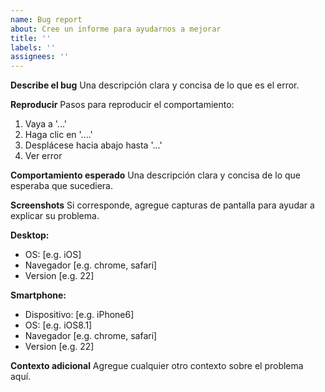 ```yaml
---
name: Bug report
about: Cree un informe para ayudarnos a mejorar
title: ''
labels: ''
assignees: ''
---
```

**Describe el bug**
Una descripción clara y concisa de lo que es el error.

**Reproducir**
Pasos para reproducir el comportamiento:

1. Vaya a '...'
2. Haga clic en '....'
3. Desplácese hacia abajo hasta '...'
4. Ver error

**Comportamiento esperado**
Una descripción clara y concisa de lo que esperaba que sucediera.

**Screenshots**
Si corresponde, agregue capturas de pantalla para ayudar a explicar su problema.

**Desktop:**

- OS: [e.g. iOS]
- Navegador [e.g. chrome, safari]
- Version [e.g. 22]

**Smartphone:**

- Dispositivo: [e.g. iPhone6]
- OS: [e.g. iOS8.1]
- Navegador [e.g. chrome, safari]
- Version [e.g. 22]

**Contexto adicional**
Agregue cualquier otro contexto sobre el problema aquí.
